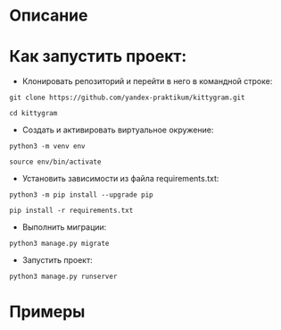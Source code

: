 # Описание 

# Как запустить проект:

- Клонировать репозиторий и перейти в него в командной строке:

``` git clone https://github.com/yandex-praktikum/kittygram.git ```

``` cd kittygram ```

- Cоздать и активировать виртуальное окружение:

``` python3 -m venv env ```

``` source env/bin/activate ```

- Установить зависимости из файла requirements.txt:

``` python3 -m pip install --upgrade pip ```

``` pip install -r requirements.txt ```

- Выполнить миграции:

``` python3 manage.py migrate ```

- Запустить проект:

``` python3 manage.py runserver ```

# Примеры